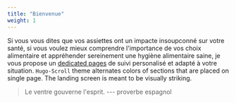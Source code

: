 ```yaml
---
title: "Bienvenue"
weight: 1
---
```


Si vous vous dites que vos assiettes ont un impacte insoupconné sur votre santé, si vous voulez mieux comprendre l'importance de vos choix alimentaire et appréhender sereinement une hygiène alimentaire saine, je vous propose un [dedicated pages](service) de suivi personalisé et adapté à votre situation. 
`Hugo-Scroll` theme alternates colors of sections that are placed on single page.
The landing screen is meant to be visually striking.

> Le ventre gouverne l'esprit. --- proverbe espagnol

